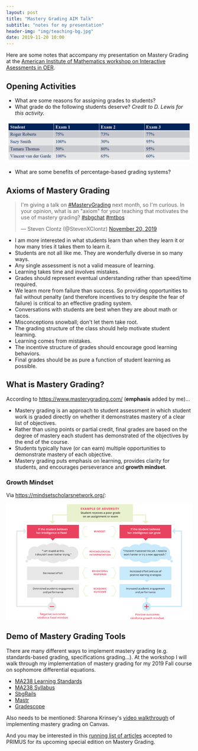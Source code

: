 ```yaml
---
layout: post
title: "Mastery Grading AIM Talk"
subtitle: "notes for my presentation"
header-img: "img/teaching-bg.jpg"
date: 2019-11-20 10:00
---
```


Here are some notes that accompany my presentation on Mastery
Grading at the
[American Institute of Mathematics workshop on Interactive Asessments in OER](https://aimath.org/workshops/interacttextbook/).

## Opening Activities

- What are some reasons for assigning grades to students?
- What grade do the following students deserve? *Credit to
  D. Lewis for this activity.*

![table of grades - credit D Lewis](/img/20191121/grades.png)

- What are some benefits of percentage-based grading systems?

## Axioms of Mastery Grading

<blockquote class="twitter-tweet"><p lang="en" dir="ltr">I&#39;m giving a talk on <a href="https://twitter.com/hashtag/MasteryGrading?src=hash&amp;ref_src=twsrc%5Etfw">#MasteryGrading</a> next month, so I&#39;m curious. In your opinion, what is an &quot;axiom&quot; for your teaching that motivates the use of mastery grading? <a href="https://twitter.com/hashtag/sbgchat?src=hash&amp;ref_src=twsrc%5Etfw">#sbgchat</a> <a href="https://twitter.com/hashtag/mtbos?src=hash&amp;ref_src=twsrc%5Etfw">#mtbos</a></p>&mdash; Steven Clontz (@StevenXClontz) <a href="https://twitter.com/StevenXClontz/status/1197259388588822529?ref_src=twsrc%5Etfw">November 20, 2019</a></blockquote> <script async src="https://platform.twitter.com/widgets.js" charset="utf-8"></script>

- I am more interested in what students learn than when they learn it or how many tries it takes them to learn it.
- Students are not all like me. They are wonderfully diverse in so many ways.
- Any single assessment is not a valid measure of learning.
- Learning takes time and involves mistakes.
- Grades should represent eventual understanding rather than speed/time required.
- We learn more from failure than success. So providing opportunities to fail without penalty (and therefore incentives to try despite the fear of failure) is critical to an effective grading system.
- Conversations with students are best when they are about math or tacos.
- Misconceptions snowball; don't let them take root.
- The grading structure of the class should help motivate student learning.
- Learning comes from mistakes.
- The incentive structure of grades should encourage good learning behaviors.
- Final grades should be as pure a function of student learning as possible.

## What is Mastery Grading?

According to <https://www.masterygrading.com/> (**emphasis** added by me)...

- Mastery grading is an approach to student assessment in which student work is graded 
directly on whether it demonstrates mastery of a clear list of objectives. 
- Rather than using points or partial credit, final grades are based on the degree of 
mastery each student has demonstrated of the objectives by the end of the course. 
- Students typically have (or can earn) multiple opportunities to demonstrate mastery of 
each objective.
- Mastery grading puts emphasis on learning, provides clarity for students, and 
encourages perseverance and **growth mindset**.

### Growth Mindset

Via <https://mindsetscholarsnetwork.org/>:

![growth mindset](/img/20191208/growth-mindset.png)

## Demo of Mastery Grading Tools

There are many different ways to implement mastery grading
(e.g. standards-based grading, specifications grading...).
At the workshop I will walk through my implementation of mastery
grading for my 2019 Fall course on sophomore differential equations.

- [MA238 Learning Standards](https://prof.clontz.org/classes/2019/08/ma238/standards/)
- [MA238 Syllabus](https://prof.clontz.org/classes/2019/08/ma238/)
- [SbgRails](https://github.com/stevenclontz/sbg-rails)
- [Mastr](https://mastr.clontz.org)
- [Gradescope](https://www.gradescope.com/)

Also needs to be mentioned: Sharona Krinsey's 
[video walkthrough](https://calstatela.zoom.us/recording/play/LD7EHPEOmOYg51tcN1-3FtrhYv4ZKzpNwub0Rh3b3gUJ2RHkuWCyrJZtYUe-ngbl?continueMode=true)
of implementing mastery grading on Canvas.

And you may be interested in this
[running list of articles](https://docs.google.com/document/d/1bauaBh23VbtrcYrZ-oUH6OAoyN7YVhawIQxQUZViwVM/edit?usp=sharing)
accepted to PRIMUS
for its upcoming special edition on Mastery Grading.
